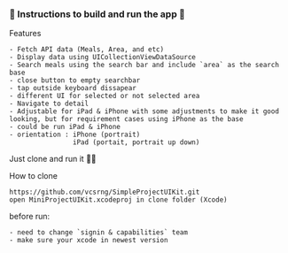 ### 📱 Instructions to build and run the app 📱

Features
```
- Fetch API data (Meals, Area, and etc)
- Display data using UICollectionViewDataSource
- Search meals using the search bar and include `area` as the search base
- close button to empty searchbar
- tap outside keyboard dissapear
- different UI for selected or not selected area
- Navigate to detail
- Adjustable for iPad & iPhone with some adjustments to make it good looking, but for requirement cases using iPhone as the base
- could be run iPad & iPhone
- orientation : iPhone (portrait)
                iPad (portait, portrait up down)
```

Just clone and run it 🤸🏻

How to clone
```
https://github.com/vcsrng/SimpleProjectUIKit.git
open MiniProjectUIKit.xcodeproj in clone folder (Xcode)
```

before run:
```
- need to change `signin & capabilities` team
- make sure your xcode in newest version
```
